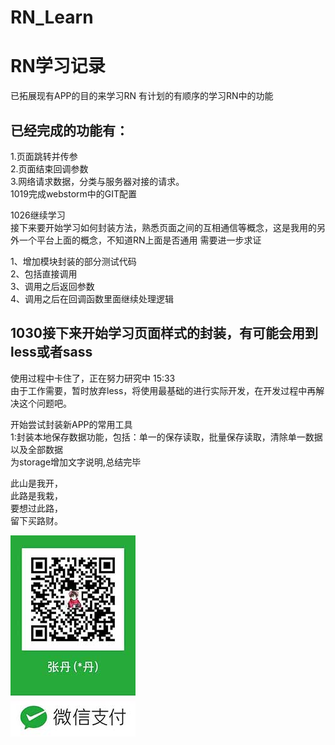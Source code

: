 # RN_Learn
# RN学习记录

已拓展现有APP的目的来学习RN
有计划的有顺序的学习RN中的功能


## 已经完成的功能有：
1.页面跳转并传参<br>
2.页面结束回调参数<br>
3.网络请求数据，分类与服务器对接的请求。<br>
1019完成webstorm中的GIT配置<br>

1026继续学习<br>
接下来要开始学习如何封装方法，熟悉页面之间的互相通信等概念，这是我用的另外一个平台上面的概念，不知道RN上面是否通用
需要进一步求证<br>

1、增加模块封装的部分测试代码<br>
2、包括直接调用<br>
3、调用之后返回参数<br>
4、调用之后在回调函数里面继续处理逻辑<br>

## 1030接下来开始学习页面样式的封装，有可能会用到less或者sass<br>

使用过程中卡住了，正在努力研究中 15:33<br>
由于工作需要，暂时放弃less，将使用最基础的进行实际开发，在开发过程中再解决这个问题吧。<br>

开始尝试封装新APP的常用工具<br>
1:封装本地保存数据功能，包括：单一的保存读取，批量保存读取，清除单一数据以及全部数据<br>
    为storage增加文字说明,总结完毕<br>










此山是我开，<br>此路是我栽，<br>要想过此路，<br>留下买路财。


![望鼓励](https://github.com/zhangdan183/ES6/blob/master/File/WechatIMG17.jpeg)
